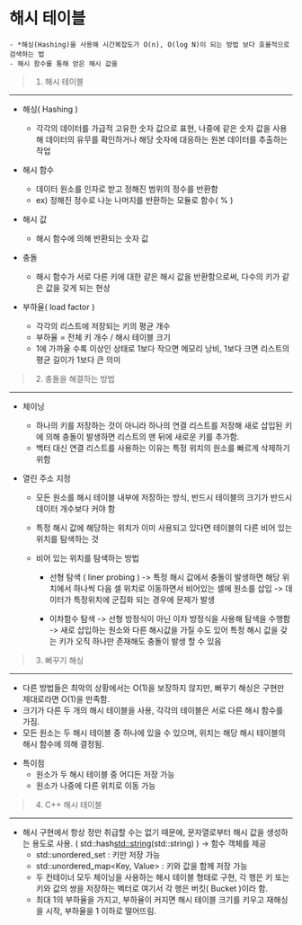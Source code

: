 해시 테이블
==============================
    - *해싱(Hashing)을 사용해 시간복잡도가 O(n), O(log N)이 되는 방법 보다 효율적으로 검색하는 법
    - 해시 함수를 통해 얻은 해시 값을 

> 1) 해시 테이블
---------------

* 해싱( Hashing )
    - 각각의 데이터를 가급적 고유한 숫자 값으로 표현, 나중에 같은 숫자 값을 사용해 데이터의 유무를 확인하거나 해당 숫자에 대응하는 원본 데이터를 추출하는 작업

* 해시 함수
    - 데이터 원소를 인자로 받고 정해진 범위의 정수를 반환함
    - ex) 정해진 정수로 나눈 나머지를 반환하는 모듈로 함수( % )
        
* 해시 값
    - 해시 함수에 의해 반환되는 숫자 값

* 충돌 
    - 해시 함수가 서로 다른 키에 대한 같은 해시 값을 반환함으로써, 다수의 키가 같은 값을 갖게 되는 현상

* 부하율( load factor )
    - 각각의 리스트에 저장되는 키의 평균 개수
    - 부하율 = 전체 키 개수 / 해시 테이블 크기
    - 1에 가까울 수록 이상인 상태로 1보다 작으면 메모리 낭비, 1보다 크면 리스트의 평균 길이가 1보다 큰 의미

> 2) 충돌을 해결하는 방법
----------------------
* 체이닝
    - 하나의 키를 저장하는 것이 아니라 하나의 연결 리스트를 저장해 새로 삽입된 키에 의해 충돌이 발생하면 리스트의 맨 뒤에 새로운 키를 추가함.
    - 백터 대신 연결 리스트를 사용하는 이유는 특정 위치의 원소를 빠르게 삭제하기 위함

* 열린 주소 지정
    - 모든 원소를 해시 테이블 내부에 저장하는 방식, 반드시 테이블의 크기가 반드시 데이터 개수보다 커야 함
    - 특정 해시 값에 해당하는 위치가 이미 사용되고 있다면 테이블의 다른 비어 있는 위치를 탐색하는 것

    - 비어 있는 위치를 탐색하는 방법
        - 선형 탐색 ( liner probing )
        -> 특정 해시 값에서 충돌이 발생하면 해당 위치에서 하나씩 다음 셀 위치로 이동하면서 비어있는 셀에 원소를 삽입
        -> 데이터가 특정위치에 군집화 되는 경우에 문제가 발생
        
        - 이차함수 탐색
        -> 선형 방정식이 아닌 이차 방정식을 사용해 탐색을 수행함
        -> 새로 삽입하는 원소와 다른 해시값을 가질 수도 있어 특정 해시 값을 갖는 키가 오직 하나만 존재해도 충돌이 발생 할 수 있음 
        

> 3) 뻐꾸기 해싱
---------------
- 다른 방법들은 최악의 상황에서는 O(1)을 보장하지 않지만, 뻐꾸기 해싱은 구현만 제대로라면 O(1)을 만족함.
- 크기가 다른 두 개의 해시 테이블을 사용, 각각의 테이블은 서로 다른 해시 함수를 가짐.
- 모든 원소는 두 해시 테이블 중 하나에 있을 수 있으며, 위치는 해당 해시 테이블의 해시 함수에 의해 결정됨.

* 특이점
    - 원소가 두 해시 테이블 중 어디든 저장 가능
    - 원소가 나중에 다른 위치로 이동 가능
    

> 4) C++ 해시 테이블
--------------------
* 해시 구현에서 항상 정만 취급할 수는 없기 때문에, 문자열로부터 해시 값을 생성하는 용도로 사용. ( std::hash<std::string>(std::string) ) -> 함수 객체를 제공
    - std::unordered_set<Key> : 키만 저장 가능
    - std::unordered_map<Key, Value> : 키와 값을 함께 저장 가능
    - 두 컨테이너 모두 체이닝을 사용하는 해시 테이블 형태로 구현, 각 행은 키 또는 키와 값의 쌍을 저장하는 벡터로 여기서 각 행은 버킷( Bucket )이라 함.
    - 최대 1의 부하율을 가지고, 부하율이 커지면 해시 테이블 크기를 키우고 재해싱을 시작, 부하율을 1 이하로 떨어뜨림.